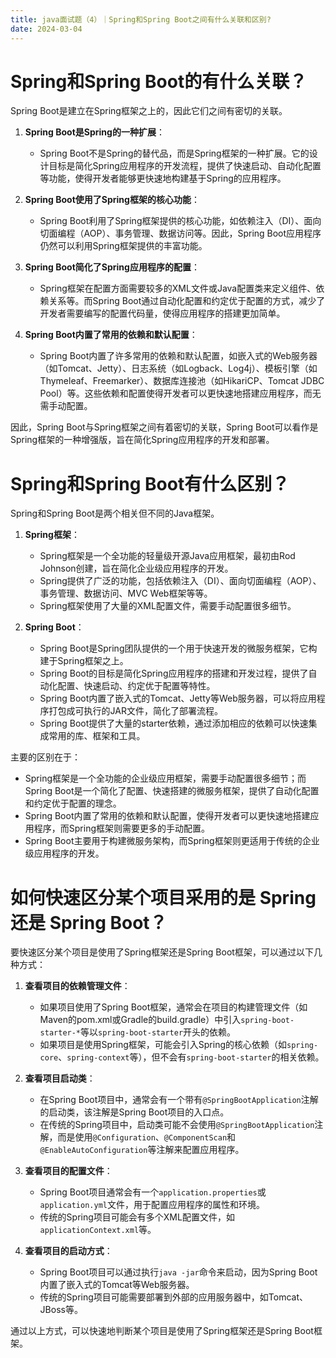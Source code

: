 ```yaml
---
title: java面试题（4）｜Spring和Spring Boot之间有什么关联和区别?
date: 2024-03-04
---
```

# Spring和Spring Boot的有什么关联？
Spring Boot是建立在Spring框架之上的，因此它们之间有密切的关联。

1. **Spring Boot是Spring的一种扩展**：
    - Spring Boot不是Spring的替代品，而是Spring框架的一种扩展。它的设计目标是简化Spring应用程序的开发流程，提供了快速启动、自动化配置等功能，使得开发者能够更快速地构建基于Spring的应用程序。

2. **Spring Boot使用了Spring框架的核心功能**：
    - Spring Boot利用了Spring框架提供的核心功能，如依赖注入（DI）、面向切面编程（AOP）、事务管理、数据访问等。因此，Spring Boot应用程序仍然可以利用Spring框架提供的丰富功能。

3. **Spring Boot简化了Spring应用程序的配置**：
    - Spring框架在配置方面需要较多的XML文件或Java配置类来定义组件、依赖关系等。而Spring Boot通过自动化配置和约定优于配置的方式，减少了开发者需要编写的配置代码量，使得应用程序的搭建更加简单。

4. **Spring Boot内置了常用的依赖和默认配置**：
    - Spring Boot内置了许多常用的依赖和默认配置，如嵌入式的Web服务器（如Tomcat、Jetty）、日志系统（如Logback、Log4j）、模板引擎（如Thymeleaf、Freemarker）、数据库连接池（如HikariCP、Tomcat JDBC Pool）等。这些依赖和配置使得开发者可以更快速地搭建应用程序，而无需手动配置。

因此，Spring Boot与Spring框架之间有着密切的关联，Spring Boot可以看作是Spring框架的一种增强版，旨在简化Spring应用程序的开发和部署。

# Spring和Spring Boot有什么区别？
Spring和Spring Boot是两个相关但不同的Java框架。

1. **Spring框架**：
    - Spring框架是一个全功能的轻量级开源Java应用框架，最初由Rod Johnson创建，旨在简化企业级应用程序的开发。
    - Spring提供了广泛的功能，包括依赖注入（DI）、面向切面编程（AOP）、事务管理、数据访问、MVC Web框架等等。
    - Spring框架使用了大量的XML配置文件，需要手动配置很多细节。

2. **Spring Boot**：
    - Spring Boot是Spring团队提供的一个用于快速开发的微服务框架，它构建于Spring框架之上。
    - Spring Boot的目标是简化Spring应用程序的搭建和开发过程，提供了自动化配置、快速启动、约定优于配置等特性。
    - Spring Boot内置了嵌入式的Tomcat、Jetty等Web服务器，可以将应用程序打包成可执行的JAR文件，简化了部署流程。
    - Spring Boot提供了大量的starter依赖，通过添加相应的依赖可以快速集成常用的库、框架和工具。

主要的区别在于：
- Spring框架是一个全功能的企业级应用框架，需要手动配置很多细节；而Spring Boot是一个简化了配置、快速搭建的微服务框架，提供了自动化配置和约定优于配置的理念。
- Spring Boot内置了常用的依赖和默认配置，使得开发者可以更快速地搭建应用程序，而Spring框架则需要更多的手动配置。
- Spring Boot主要用于构建微服务架构，而Spring框架则更适用于传统的企业级应用程序的开发。
# 如何快速区分某个项目采用的是 Spring 还是 Spring Boot？

要快速区分某个项目是使用了Spring框架还是Spring Boot框架，可以通过以下几种方式：

1. **查看项目的依赖管理文件**：
    - 如果项目使用了Spring Boot框架，通常会在项目的构建管理文件（如Maven的pom.xml或Gradle的build.gradle）中引入`spring-boot-starter-*`等以`spring-boot-starter`开头的依赖。
    - 如果项目是使用Spring框架，可能会引入Spring的核心依赖（如`spring-core`、`spring-context`等），但不会有`spring-boot-starter`的相关依赖。

2. **查看项目启动类**：
    - 在Spring Boot项目中，通常会有一个带有`@SpringBootApplication`注解的启动类，该注解是Spring Boot项目的入口点。
    - 在传统的Spring项目中，启动类可能不会使用`@SpringBootApplication`注解，而是使用`@Configuration`、`@ComponentScan`和`@EnableAutoConfiguration`等注解来配置应用程序。

3. **查看项目的配置文件**：
    - Spring Boot项目通常会有一个`application.properties`或`application.yml`文件，用于配置应用程序的属性和环境。
    - 传统的Spring项目可能会有多个XML配置文件，如`applicationContext.xml`等。

4. **查看项目的启动方式**：
    - Spring Boot项目可以通过执行`java -jar`命令来启动，因为Spring Boot内置了嵌入式的Tomcat等Web服务器。
    - 传统的Spring项目可能需要部署到外部的应用服务器中，如Tomcat、JBoss等。

通过以上方式，可以快速地判断某个项目是使用了Spring框架还是Spring Boot框架。